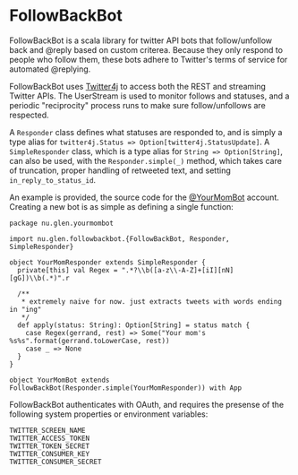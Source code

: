 FollowBackBot
=============

FollowBackBot is a scala library for twitter API bots that follow/unfollow back and @reply based on custom criterea. Because they only respond to people who follow them, these bots adhere to Twitter's terms of service for automated @replying.

FollowBackBot uses [Twitter4j](http://twitter4j.org) to access both the REST and streaming Twitter APIs. The UserStream is used to monitor follows and statuses, and a periodic "reciprocity" process runs to make sure follow/unfollows are respected.

A `Responder` class defines what statuses are responded to, and is simply a type alias for `twitter4j.Status => Option[twitter4j.StatusUpdate]`. A `SimpleResponder` class, which is a type alias for `String => Option[String]`, can also be used, with the `Responder.simple(_)` method, which takes care of truncation, proper handling of retweeted text, and setting `in_reply_to_status_id`.

An example is provided, the source code for the [@YourMomBot](http://twitter.com/yourmombot) account. Creating a new bot is as simple as defining a single function:

    package nu.glen.yourmombot

    import nu.glen.followbackbot.{FollowBackBot, Responder, SimpleResponder}

    object YourMomResponder extends SimpleResponder {
      private[this] val Regex = ".*?\\b([a-z\\-A-Z]+[iI][nN][gG])\\b(.*)".r

      /**
       * extremely naive for now. just extracts tweets with words ending in "ing"
       */
      def apply(status: String): Option[String] = status match {
        case Regex(gerrand, rest) => Some("Your mom's %s%s".format(gerrand.toLowerCase, rest))
        case _ => None
      }
    }

    object YourMomBot extends FollowBackBot(Responder.simple(YourMomResponder)) with App

FollowBackBot authenticates with OAuth, and requires the presense of the following system properties or environment variables:

    TWITTER_SCREEN_NAME
    TWITTER_ACCESS_TOKEN
    TWITTER_TOKEN_SECRET
    TWITTER_CONSUMER_KEY
    TWITTER_CONSUMER_SECRET